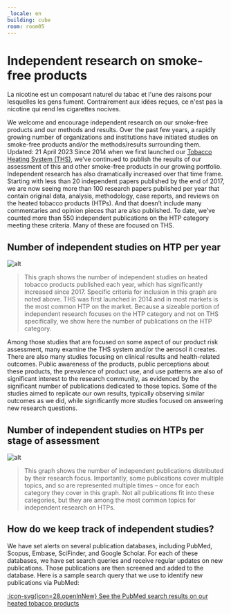 ```yaml
---
_locale: en
building: cube
room: room05
---
```


# Independent research on smoke-free products

La nicotine est un composant naturel du tabac et l'une des raisons pour lesquelles les gens fument. Contrairement aux idées reçues, ce n'est pas la nicotine qui rend les cigarettes nocives.

We welcome and encourage independent research on our smoke-free products and our methods and results. Over the past few years, a rapidly growing number of organizations and institutions have initiated studies on smoke-free products and/or the methods/results surrounding them.
Updated: 21 April 2023
​Since 2014 when we first launched our [Tobacco Heating System (THS)](https://www.pmiscience.com/en/products/tobacco-heating-system/), we’ve continued to publish the results of our assessment of this and other smoke-free products in our growing portfolio. Independent research has also dramatically increased over that time frame.
Starting with less than 20 independent papers published by the end of 2017, we are now seeing more than 100 research papers published per year that contain original data, analysis, methodology, case reports, and reviews on the heated tobacco products (HTPs). And that doesn’t include many commentaries and opinion pieces that are also published.
To date, we’ve counted more than 550 independent publications on the HTP category meeting these criteria. Many of these are focused on THS.

## Number of independent studies on HTP per year

![alt](https://res.cloudinary.com/marketcolor/image/upload/v1683997958/pmi-campus/image_160.png)

> This graph shows the number of independent studies on heated tobacco products published each year, which has significantly increased since 2017. Specific criteria for inclusion in this graph are noted above. THS was first launched in 2014 and in most markets is the most common HTP on the market. Because a sizeable portion of independent research focuses on the HTP category and not on THS specifically, we show here the number of publications on the HTP category.

Among those studies that are focused on some aspect of our product risk assessment, many examine the THS system and/or the aerosol it creates. There are also many studies focusing on clinical results and health-related outcomes. Public awareness of the products, public perceptions about these products, the prevalence of product use, and use patterns are also of significant interest to the research community, as evidenced by the significant number of publications dedicated to those topics. Some of the studies aimed to replicate our own results, typically observing similar outcomes as we did, while significantly more studies focused on answering new research questions.

## Number of independent studies on HTPs per stage of assessment

![alt](https://res.cloudinary.com/marketcolor/image/upload/v1683997958/pmi-campus/image_161.png)

>This graph shows the number of independent publications distributed by their research focus. Importantly, some publications cover multiple topics, and so are represented multiple times – once for each category they cover in this graph. Not all publications fit into these categories, but they are among the most common topics for independent research on HTPs.

## How do we keep track of independent studies?

We have set alerts on several publication databases, including PubMed, Scopus, Embase, SciFinder, and Google Scholar. For each of these databases, we have set search queries and receive regular updates on new publications. Those publications are then screened and added to the database.
Here is a sample search query that we use to identify new publications via PubMed:

[:icon-svg{icon=28.openInNew} See the PubMed search results on our heated tobacco products](https://pubmed.ncbi.nlm.nih.gov/?term=%28%28%28eclipse+OR+accord+OR+%22Heatstick%22+OR+%22revo%22%29+AND+cigarette+AND+heat*+NOT+%28resin+OR+column%29%29+OR+%22tobacco+heating%22%5BTitle%2FAbstract%5D+OR+%22heated+cigarette*%22%5BTitle%2FAbstract%5D+OR+%22electrically+heated+cigarette*%22%5BTitle%2FAbstract%5D+OR+%22EHCSS%22%5BTitle%2FAbstract%5D+OR+%22Electrically+Heated+Cigarette+Smoking+System*%22%5BTitle%2FAbstract%5D+OR+%22primarily+heat*+tobacco%22%5BTitle%2FAbstract%5D+OR+%22tobacco+heating+cigarette*%22%5BTitle%2FAbstract%5D+OR+%22EHCSS-K3%22%5BTitle%2FAbstract%5D+OR+%22EHCSS-K6%22%5BTitle%2FAbstract%5D+OR+%22heated+tobacco%22%5BTitle%2FAbstract%5D+OR+%22tobacco+heating+system%22%5BTitle%2FAbstract%5D+OR+%28%22heat-not-burn%22%5BTitle%2FAbstract%5D+AND+%22tobacco%22%5BTitle%2FAbstract%5D%29+OR+%22IQOS%22%5BTitle%2FAbstract%5D+OR+%22HEETS%22%5BTitle%2FAbstract%5D+OR+%22heatsticks*%22%5BTitle%2FAbstract%5D+OR+%28%22heat-not-burn%22%5BTitle%2FAbstract%5D+AND+%22tobacco%22%5BTitle%2FAbstract%5D%29+OR+%28%22HNB%22%5BTitle%2FAbstract%5D+AND+%22tobacco%22%5BTitle%2FAbstract%5D%29+OR+%28%22THS%22%5BTitle%2FAbstract%5D+AND+%22tobacco%22%5BTitle%2FAbstract%5D%29+OR+%28%22Lil%22%5BTitle%2FAbstract%5D+AND+%22tobacco%22%5BTitle%2FAbstract%5D%29+OR+%28%22TEEPS%22%5BTitle%2FAbstract%5D+AND+%22tobacco%22%5BTitle%2FAbstract%5D%29%29+OR+%28%22Modified+risk+tobacco+product*%22%5BTitle%2FAbstract%5D%29)
